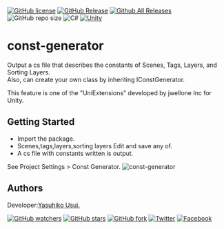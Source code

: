 [![GitHub license](https://img.shields.io/github/license/jwellone/const-generator.svg?style=plastic)](https://github.com/jwellone/const-generator/blob/main/Assets/jewllone/UniExtensions/ConstGenerator/LICENSE)
[![GitHub Release](https://img.shields.io/github/v/release/jwellone/const-generator.svg?style=plastic)](https://GitHub.com/jwellone/const-generator/releases/latest)
[![Github All Releases](https://img.shields.io/github/downloads/jwellone/const-generator/total?color=blue&style=plastic)](https://GitHub.com/jwellone/const-generator/releases)
![GitHub repo size](https://img.shields.io/github/repo-size/jwellone/const-generator?label=size&style=plastic)
![C#](https://img.shields.io/badge/C%23-239120?logo=c-sharp&style=plastic)
[![Unity](https://img.shields.io/badge/Unity-100000?logo=unity&style=plastic)](https://unity.com)


# const-generator
Output a cs file that describes the constants of Scenes, Tags, Layers, and Sorting Layers.<br>
Also, can create your own class by inheriting IConstGenerator.

This feature is one of the "UniExtensions" developed by jwellone Inc for Unity.

## Getting Started
- Import the package.
- Scenes,tags,layers,sorting layers Edit and save any of.
- A cs file with constants written is output.

See Project Settings > Const Generator.
![const-generator](https://user-images.githubusercontent.com/85072161/131362952-5f5237c5-842b-4012-9995-d9d733045fb0.gif)

## Authors
Developer:[Yasuhiko Usui.](https://github.com/UsuiYasuhiko-jw1)

[![GitHub watchers](https://img.shields.io/github/watchers/jwellone/const-generator.svg?style=social&label=Watch)](https://GitHub.com/jwellone/const-generator/watchers/)
[![GitHub stars](https://img.shields.io/github/stars/jwellone/const-generator.svg?style=social&label=Stars)](https://GitHub.com/jwellone/const-generator/stargazers)
[![GitHub fork](https://img.shields.io/github/forks/jwellone/const-generator.svg?style=social&label=Fork)](https://GitHub.com/jwellone/const-generator/network/members)
[![Twitter](https://img.shields.io/twitter/follow/jwellone?label=Twitter&logo=twitter&style=social)](http://twitter.com/jwellone)
[![Facebook](https://img.shields.io/badge/Facebook-1877F2?style=for-the-badge&logo=facebook&logoColor=white&style=plastic)](https://www.facebook.com/jwellone)
